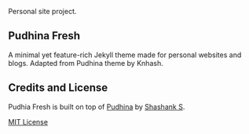 Personal site project.


## Pudhina Fresh
A minimal yet feature-rich Jekyll theme made for personal websites and blogs. Adapted from Pudhina theme by Knhash.

## Credits and License
Pudhia Fresh is built on top of [Pudhina](https://github.com/knhash/Pudhina) by [Shashank S](https://github.com/knhash).

[MIT License](https://github.com/ritijjain/pudhina-fresh/blob/master/LICENSE)
